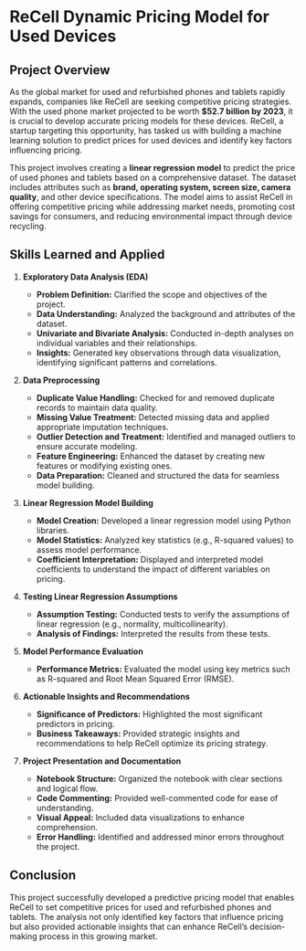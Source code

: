 # ReCell Dynamic Pricing Model for Used Devices

## Project Overview

As the global market for used and refurbished phones and tablets rapidly expands, companies like ReCell are seeking competitive pricing strategies. With the used phone market projected to be worth **$52.7 billion by 2023**, it is crucial to develop accurate pricing models for these devices. ReCell, a startup targeting this opportunity, has tasked us with building a machine learning solution to predict prices for used devices and identify key factors influencing pricing.

This project involves creating a **linear regression model** to predict the price of used phones and tablets based on a comprehensive dataset. The dataset includes attributes such as **brand, operating system, screen size, camera quality**, and other device specifications. The model aims to assist ReCell in offering competitive pricing while addressing market needs, promoting cost savings for consumers, and reducing environmental impact through device recycling.

## Skills Learned and Applied

1. **Exploratory Data Analysis (EDA)**
   - **Problem Definition:** Clarified the scope and objectives of the project.
   - **Data Understanding:** Analyzed the background and attributes of the dataset.
   - **Univariate and Bivariate Analysis:** Conducted in-depth analyses on individual variables and their relationships.
   - **Insights:** Generated key observations through data visualization, identifying significant patterns and correlations.

2. **Data Preprocessing**
   - **Duplicate Value Handling:** Checked for and removed duplicate records to maintain data quality.
   - **Missing Value Treatment:** Detected missing data and applied appropriate imputation techniques.
   - **Outlier Detection and Treatment:** Identified and managed outliers to ensure accurate modeling.
   - **Feature Engineering:** Enhanced the dataset by creating new features or modifying existing ones.
   - **Data Preparation:** Cleaned and structured the data for seamless model building.

3. **Linear Regression Model Building**
   - **Model Creation:** Developed a linear regression model using Python libraries.
   - **Model Statistics:** Analyzed key statistics (e.g., R-squared values) to assess model performance.
   - **Coefficient Interpretation:** Displayed and interpreted model coefficients to understand the impact of different variables on pricing.

4. **Testing Linear Regression Assumptions**
   - **Assumption Testing:** Conducted tests to verify the assumptions of linear regression (e.g., normality, multicollinearity).
   - **Analysis of Findings:** Interpreted the results from these tests.

5. **Model Performance Evaluation**
   - **Performance Metrics:** Evaluated the model using key metrics such as R-squared and Root Mean Squared Error (RMSE).

6. **Actionable Insights and Recommendations**
   - **Significance of Predictors:** Highlighted the most significant predictors in pricing.
   - **Business Takeaways:** Provided strategic insights and recommendations to help ReCell optimize its pricing strategy.

7. **Project Presentation and Documentation**
   - **Notebook Structure:** Organized the notebook with clear sections and logical flow.
   - **Code Commenting:** Provided well-commented code for ease of understanding.
   - **Visual Appeal:** Included data visualizations to enhance comprehension.
   - **Error Handling:** Identified and addressed minor errors throughout the project.

## Conclusion

This project successfully developed a predictive pricing model that enables ReCell to set competitive prices for used and refurbished phones and tablets. The analysis not only identified key factors that influence pricing but also provided actionable insights that can enhance ReCell’s decision-making process in this growing market.
